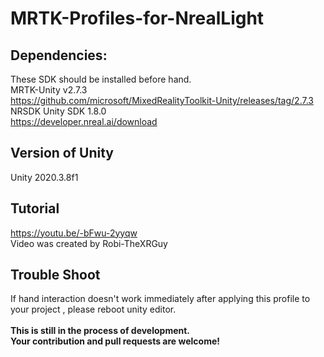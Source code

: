 # MRTK-Profiles-for-NrealLight
 
## Dependencies:
These SDK should be installed before hand.<br>
MRTK-Unity v2.7.3<br>
https://github.com/microsoft/MixedRealityToolkit-Unity/releases/tag/2.7.3
<br>
NRSDK Unity SDK 1.8.0<br>
https://developer.nreal.ai/download
<br>
## Version of Unity
Unity 2020.3.8f1
<br>
## Tutorial
https://youtu.be/-bFwu-2yyqw
<br>
Video was created by Robi-TheXRGuy
<br>
## Trouble Shoot
If hand interaction doesn't work immediately after applying this profile to your project , please reboot unity editor.
<br>
<br>
<b>This is still in the process of development. <br>
Your contribution and pull requests are welcome!</b>
